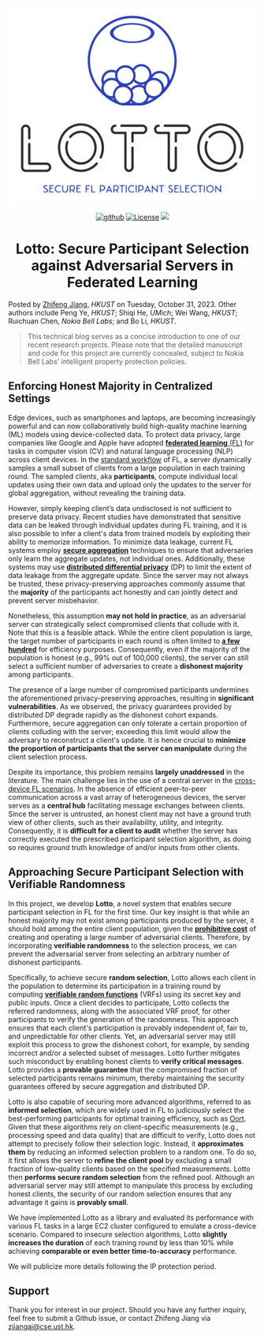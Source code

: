 <p align="center">
    <img src="asset/lotto.png" height=400>
</p>

<p align="center">
    <a href="https://github.com/SamuelGong/Lotto-doc"><img src="https://img.shields.io/badge/-github-teal?logo=github" alt="github"></a>
    <a href="https://github.com/SamuelGong/Lotto-doc/blob/main/LICENSE"><img src="https://img.shields.io/github/license/SamuelGong/Lotto-doc?color=yellow" alt="License"></a>
    <img src="https://badges.toozhao.com/badges/01HE2YKN7CE242JHSFMTQ6JXE1/green.svg" />
</p>

<h1 align="center">Lotto: Secure Participant Selection against Adversarial Servers in Federated Learning</h1>

Posted by [Zhifeng Jiang](http://home.cse.ust.hk/~zjiangaj/), *HKUST* on Tuesday, October 31, 2023.
Other authors include Peng Ye, *HKUST*; Shiqi He, *UMich*; Wei Wang, *HKUST*;
Ruichuan Chen, *Nokia Bell Labs*; and Bo Li, *HKUST*.

> This technical blog serves as a concise introduction to one of our recent
> research projects. Please note that the detailed manuscript and
> code for this project are currently concealed, subject to Nokia Bell Labs' intelligent
> property protection policies.

## Enforcing Honest Majority in Centralized Settings

Edge devices, such as smartphones and laptops, are becoming increasingly
powerful and can now collaboratively build high-quality machine learning
(ML) models using device-collected data.
To  protect data privacy, large companies like Google and Apple have
adopted [**federated learning** (FL)](http://proceedings.mlr.press/v54/mcmahan17a/mcmahan17a.pdf) for
tasks in computer vision (CV) and natural language processing (NLP) across
client devices.
In the [standard workflow](https://proceedings.mlsys.org/paper_files/paper/2019/file/7b770da633baf74895be22a8807f1a8f-Paper.pdf)
of FL, a server dynamically samples a small subset of clients from a large
population in each training round. The sampled clients, aka **participants**,
compute individual local updates using their own data and
upload only the updates to the server for global aggregation, without
revealing the training data.

However, simply keeping client’s data undisclosed is not sufficient to
preserve data privacy. Recent studies have demonstrated that sensitive data
can be leaked through individual updates during FL training, and it
is also possible to infer a client's data from trained models by exploiting their ability to memorize
information. To minimize data leakage, current FL systems employ
**[secure aggregation](https://dl.acm.org/doi/pdf/10.1145/3133956.3133982)** techniques to ensure that
adversaries only learn the aggregate updates, not individual ones.
Additionally, these systems may use
**[distributed differential privacy](https://blog.research.google/2023/03/distributed-differential-privacy-for.html)** 
(DP) to limit the extent of data leakage from the aggregate update. Since the server may not always be trusted, these
privacy-preserving approaches commonly assume that the **majority** of the
participants act honestly and can jointly detect and prevent server misbehavior.

Nonetheless, this assumption **may not hold in practice**, as an adversarial
server can strategically select compromised clients that collude with it.
Note that this is a feasible attack. While the entire client population is
large, the target number of participants in each round is often limited to
[**a few hundred**](https://proceedings.mlsys.org/paper_files/paper/2019/file/7b770da633baf74895be22a8807f1a8f-Paper.pdf) for efficiency purposes. Consequently,
even if the majority of the population is honest (e.g., 99% out of 100,000
clients), the server can still select a sufficient number of adversaries to
create a **dishonest majority** among participants.

The presence of a large number of compromised participants
undermines the aforementioned privacy-preserving approaches, resulting in
**significant vulnerabilities**. As we observed, the
privacy guarantees provided by distributed DP degrade rapidly as the
dishonest cohort expands. Furthermore, secure aggregation can only tolerate a
certain proportion of clients colluding with the server; exceeding this
limit would allow the adversary to reconstruct a client's update.
It is hence crucial to **minimize the proportion of
participants that the server can manipulate** during the client selection
process.

Despite its importance, this problem remains **largely unaddressed** in the literature.
The main challenge lies in the use of a central server in the [cross-device
FL scenarios](https://arxiv.org/pdf/1912.04977.pdf). In the absence of efficient
peer-to-peer communication across a vast array of heterogeneous devices,
the server serves as a **central hub**
facilitating message exchanges between clients. Since the server is untrusted,
an honest client may not have a ground truth view of other clients, such as their
availability, utility, and integrity. Consequently, it is **difficult for a client to
audit** whether the server has correctly executed the prescribed participant
selection algorithm, as doing so requires ground truth knowledge of and/or
inputs from other clients.

## Approaching Secure Participant Selection with Verifiable Randomness

In this project, we develop **Lotto**, a novel system that enables secure
participant selection in FL for the first time. Our key insight is that while
an honest majority may not exist among participants produced by the server,
it should hold among the entire client population, given the **[prohibitive cost](https://ieeexplore.ieee.org/iel7/9833550/9833558/09833647.pdf?casa_token=dHE_kaMFEzAAAAAA:C0xM8MQ09sB9T2NAcPAo6QXe0-1DjxcCABEklZdsMLUbL-JbcqSiVxh3QPm-MRtBlnZc8OU)**
of creating and operating a large number of adversarial
clients.
Therefore, by incorporating **verifiable randomness** to the selection process,
we can prevent the adversarial server from selecting an arbitrary number of
dishonest participants.

Specifically, to achieve secure **random selection**, Lotto allows each client
in the population to
determine its participation in a training round by computing **[verifiable random functions](https://eprint.iacr.org/2004/310.pdf)**
(VRFs) using its secret key and public
inputs. Once a client decides to participate, Lotto collects the referred
randomness, along with the associated VRF proof, for other participants to
verify the generation of the randomness. This approach ensures that each
client's participation is provably independent of, fair to, and unpredictable
for other clients. Yet, an adversarial server may still exploit this process
to grow the dishonest cohort, for example, by sending incorrect and/or a
selected subset of messages.
Lotto further mitigates such misconduct by enabling honest clients to
**verify critical messages**.
Lotto provides a **provable guarantee** that the compromised fraction of
selected participants remains minimum, thereby maintaining the security guarantees
offered by secure aggregation and distributed DP.

Lotto is also capable of securing more advanced
algorithms, referred to as **informed selection**, which are widely used in FL
to judiciously select the best-performing participants for optimal training
efficiency, such as [Oort](https://www.usenix.org/system/files/osdi21-lai.pdf).
Given that these algorithms rely on
client-specific measurements (e.g., processing speed and data quality) that
are difficult to verify, Lotto does not attempt to precisely follow their
selection logic. Instead, it **approximates them** by reducing an informed
selection problem to a random one. To do so, it first allows the server
to **refine the client pool** by excluding a small fraction of low-quality
clients based on the specified measurements. Lotto then **performs secure
random selection** from the refined pool. Although an adversarial server may still
attempt to manipulate this process by excluding honest clients, the security
of our random selection ensures that any advantage it gains is **provably
small**.

We have implemented Lotto as a library and evaluated its
performance with various FL tasks in a large EC2 cluster configured to
emulate a cross-device scenario. Compared to insecure
selection algorithms, Lotto **slightly increases the duration** of each
training round by less than 10% while achieving **comparable or even better
time-to-accuracy** performance.

We will publicize more details following the IP protection period.

## Support

Thank you for interest in our project.
Should you have any further inquiry, feel free to submit a Github issue, or contact Zhifeng Jiang via zjiangaj@cse.ust.hk.
